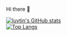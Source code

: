 Hi there 👋  
  
[![luvtin's GitHub stats](https://github-readme-stats.vercel.app/api?username=luvtin&count_private=true&show_icons=true)](https://github.com/anuraghazra/github-readme-stats)  
[![Top Langs](https://github-readme-stats.vercel.app/api/top-langs/?username=luvtin&layout=compact)](https://github.com/anuraghazra/github-readme-stats)
